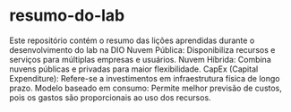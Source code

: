 # resumo-do-lab
Este repositório contém o resumo das lições aprendidas durante o desenvolvimento do lab na DIO
Nuvem Pública: Disponibiliza recursos e serviços para múltiplas empresas e usuários.
Nuvem Híbrida: Combina nuvens públicas e privadas para maior flexibilidade.
CapEx (Capital Expenditure): Refere-se a investimentos em infraestrutura física de longo prazo.
Modelo baseado em consumo: Permite melhor previsão de custos, pois os gastos são proporcionais ao uso dos recursos.
